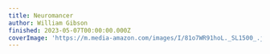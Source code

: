 ```yaml
---
title: Neuromancer
author: William Gibson
finished: 2023-05-07T00:00:00.000Z
coverImage: 'https://m.media-amazon.com/images/I/81o7WR91hoL._SL1500_.jpg'
---
```

